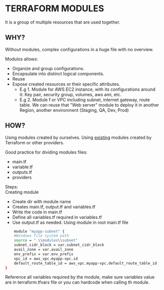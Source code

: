 # TERRAFORM MODULES
It is a group of multiple resources that are used together.  


## WHY?
Without modules, complex configurations in a huge file with no overview.  

Modulos allows:  
* Organize and group configurations.
* Encapsulate into distinct logical components.
* Reuse
* Expose created resources or their specific attributes.  
    - E.g 1. Module for AWS EC2 instance, with its configurations around it: Key pair, security group, volumes, aws ami, etc.   
    - E.g 2. Module f or VPC including subnet, internet gateway, route table.
    We can reuse that "Web server" module to deploy it in another Region, another environment (Staging, QA, Dev, Prod)

## HOW?
Using modules created by ourselves.
Using [existing](https://registry.terraform.io/browse/modules) modules created by Terraform or other providers.

Good practice for dividing modules files:
- main.tf
- variable.tf
- outputs.tf
- providers

Steps:  
Creating module
* Create dir with module name  
* Creates main.tf, output.tf and variables.tf
* Write the code in main.tf
* Define all variables.tf required in variables.tf
* Use output.tf as needed.
Using module in root main.tf file  
```bash
    module "myapp-subnet" {
    #Windows file system path
    source = ".\\modules\\subnet"
    subnet_cidr_block = var.subnet_cidr_block
    avail_zone = var.avail_zone
    env_prefix = var.env_prefix
    vpc_id = aws_vpc.myapp-vpc.id
    default_route_table_id = aws_vpc.myapp-vpc.default_route_table_id      
}
```
Reference all variables required by the module, make sure variables value are in terraform.tfvars file or you can hardcode when calling th module.